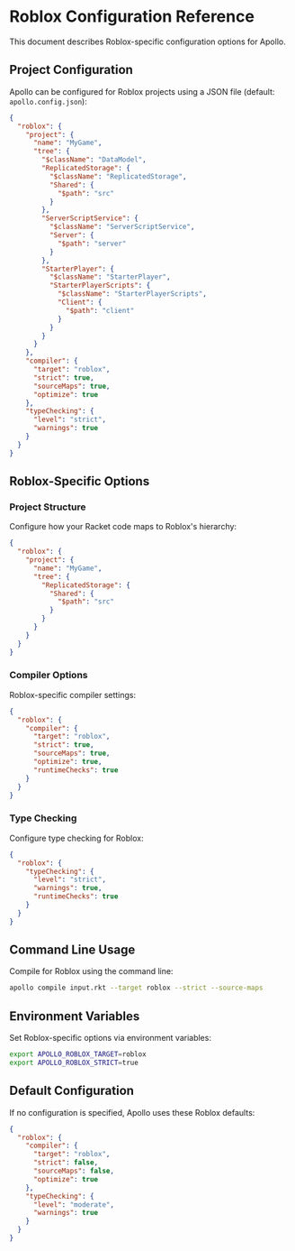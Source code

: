 # Roblox Configuration Reference

This document describes Roblox-specific configuration options for Apollo.

## Project Configuration

Apollo can be configured for Roblox projects using a JSON file (default: `apollo.config.json`):

```json
{
  "roblox": {
    "project": {
      "name": "MyGame",
      "tree": {
        "$className": "DataModel",
        "ReplicatedStorage": {
          "$className": "ReplicatedStorage",
          "Shared": {
            "$path": "src"
          }
        },
        "ServerScriptService": {
          "$className": "ServerScriptService",
          "Server": {
            "$path": "server"
          }
        },
        "StarterPlayer": {
          "$className": "StarterPlayer",
          "StarterPlayerScripts": {
            "$className": "StarterPlayerScripts",
            "Client": {
              "$path": "client"
            }
          }
        }
      }
    },
    "compiler": {
      "target": "roblox",
      "strict": true,
      "sourceMaps": true,
      "optimize": true
    },
    "typeChecking": {
      "level": "strict",
      "warnings": true
    }
  }
}
```

## Roblox-Specific Options

### Project Structure

Configure how your Racket code maps to Roblox's hierarchy:

```json
{
  "roblox": {
    "project": {
      "name": "MyGame",
      "tree": {
        "ReplicatedStorage": {
          "Shared": {
            "$path": "src"
          }
        }
      }
    }
  }
}
```

### Compiler Options

Roblox-specific compiler settings:

```json
{
  "roblox": {
    "compiler": {
      "target": "roblox",
      "strict": true,
      "sourceMaps": true,
      "optimize": true,
      "runtimeChecks": true
    }
  }
}
```

### Type Checking

Configure type checking for Roblox:

```json
{
  "roblox": {
    "typeChecking": {
      "level": "strict",
      "warnings": true,
      "runtimeChecks": true
    }
  }
}
```

## Command Line Usage

Compile for Roblox using the command line:

```bash
apollo compile input.rkt --target roblox --strict --source-maps
```

## Environment Variables

Set Roblox-specific options via environment variables:

```bash
export APOLLO_ROBLOX_TARGET=roblox
export APOLLO_ROBLOX_STRICT=true
```

## Default Configuration

If no configuration is specified, Apollo uses these Roblox defaults:

```json
{
  "roblox": {
    "compiler": {
      "target": "roblox",
      "strict": false,
      "sourceMaps": false,
      "optimize": true
    },
    "typeChecking": {
      "level": "moderate",
      "warnings": true
    }
  }
}
``` 